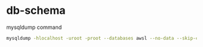 # db-schema

mysqldump command

```bash
mysqldump -hlocalhost -uroot -proot --databases awsl --no-data --skip-comments | sed 's/ AUTO_INCREMENT=[0-9]*//g' > awsl.sql
```
